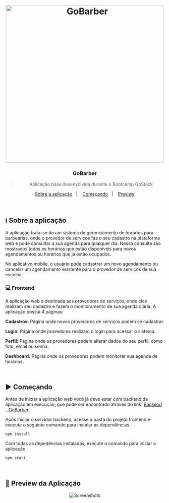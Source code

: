 <h1 align="center">
  <image src="https://github.com/lucasiori/gobarber-frontend/blob/master/.github/gobarber-frontend.png" alt="GoBarber" width="500" />
</h1>

<h3 align="center">GoBarber</h3>

<blockquote align="center">Aplicação base desenvolvida durante o Bootcamp GoStack</blockquote>

<p align="center">
  <a href="#sobre-aplicacao">Sobre a aplicação</a>&nbsp;&nbsp;&nbsp;|&nbsp;&nbsp;&nbsp;
  <a href="#comecando">Começando</a>&nbsp;&nbsp;&nbsp;|&nbsp;&nbsp;&nbsp;
  <a href="#preview">Preview</a>
</p>

<br />

<h2 id="sobre-aplicacao">ℹ Sobre a aplicação</h2>
<p>A aplicação trata-se de um sistema de gerenciamento de horários para barbearias, onde o provedor de serviços faz o seu cadastro 
na plataforma web e pode consultar a sua agenda para qualquer dia. Nessa consulta são mostrados todos os horários que estão disponíveis
para novos agendamentos ou horários que já estão ocupados.</p>
<p>No aplicativo mobile, o usuário pode cadastrar um novo agendamento ou cancelar um agendamento existente para o provedor de serviços
de sua escolha.</p>
<p>
  <h3>💻 Frontend</h3>
  <p>A aplicação web é destinada aos provedores de serviços, onde eles realizam seu cadastro e fazem o monitoramento de sua agenda
  diária. A aplicação possui 4 páginas:</p>
  <p><strong>Cadastros:</strong> Página onde novos provedores de serviços podem se cadastrar.</p>
  <p><strong>Login:</strong> Página onde provedores realizam o login para acessar o sistema.</p>
  <p><strong>Perfil:</strong> Página onde os provedores podem alterar dados do seu perfil, como foto, email ou senha.</p>
  <p><strong>Dashboard:</strong> Página onde os provedores podem monitorar sua agenda de horários.</p>
</p>

<br /> 

<h2 id="comecando">▶ Começando</h2>

<p>Antes de iniciar a aplicação web você já deve estar com backend da aplicação em execução, que pode ser encontrado através do link: 
<a href="https://github.com/lucasiori/gobarber-backend">Backend - GoBarber</a>.</p>
<p>Após iniciar o servidor backend, acesse a pasta do projeto frontend e execute o seguinte comando para instalar as dependências.</p>
<p><code>npm install</code></p>
<p>Com todas as depedências instaladas, execute o comando para iniciar a aplicação.</p>
<p><code>npm start</code></p>

<br />

<h2 id="preview">👀 Preview da Aplicação</h2>

<p align="center">
  <image src="https://github.com/lucasiori/gobarber-frontend/blob/master/.github/pages-screenshot.png" alt="Screenshots" />
</p>
